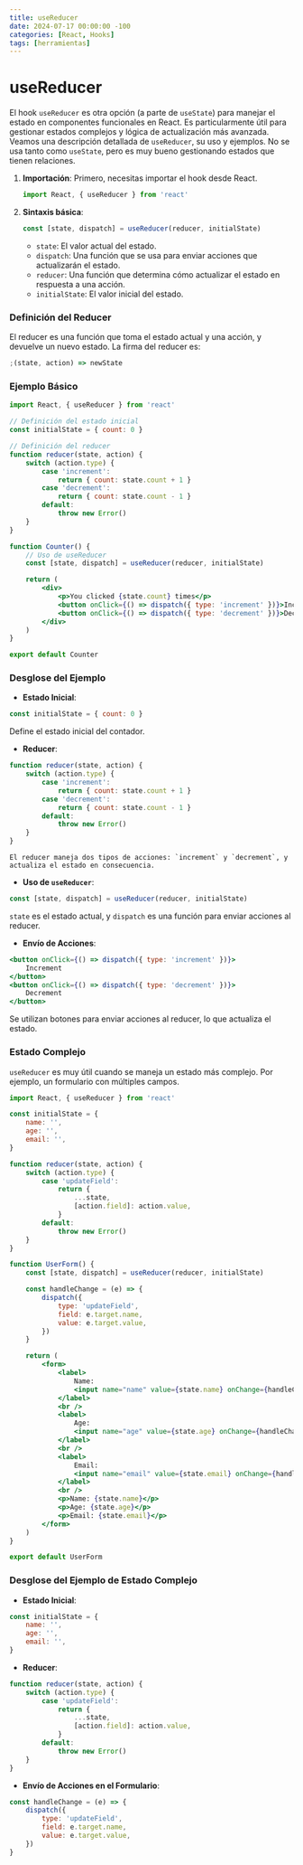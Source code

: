 ```yaml
---
title: useReducer
date: 2024-07-17 00:00:00 -100
categories: [React, Hooks]
tags: [herramientas]
---
```


# useReducer

El hook `useReducer` es otra opción (a parte de `useState`) para manejar el estado en componentes funcionales en React. Es particularmente útil para gestionar estados complejos y lógica de actualización más avanzada. Veamos una descripción detallada de `useReducer`, su uso y ejemplos.
No se usa tanto como `useState`, pero es muy bueno gestionando estados que tienen relaciones.

1. **Importación**: Primero, necesitas importar el hook desde React.

    ```jsx
    import React, { useReducer } from 'react'
    ```

2. **Sintaxis básica**:
    ```jsx
    const [state, dispatch] = useReducer(reducer, initialState)
    ```
    - `state`: El valor actual del estado.
    - `dispatch`: Una función que se usa para enviar acciones que actualizarán el estado.
    - `reducer`: Una función que determina cómo actualizar el estado en respuesta a una acción.
    - `initialState`: El valor inicial del estado.

### Definición del Reducer

El reducer es una función que toma el estado actual y una acción, y devuelve un nuevo estado. La firma del reducer es:

```jsx
;(state, action) => newState
```

### Ejemplo Básico

```jsx
import React, { useReducer } from 'react'

// Definición del estado inicial
const initialState = { count: 0 }

// Definición del reducer
function reducer(state, action) {
    switch (action.type) {
        case 'increment':
            return { count: state.count + 1 }
        case 'decrement':
            return { count: state.count - 1 }
        default:
            throw new Error()
    }
}

function Counter() {
    // Uso de useReducer
    const [state, dispatch] = useReducer(reducer, initialState)

    return (
        <div>
            <p>You clicked {state.count} times</p>
            <button onClick={() => dispatch({ type: 'increment' })}>Increment</button>
            <button onClick={() => dispatch({ type: 'decrement' })}>Decrement</button>
        </div>
    )
}

export default Counter
```

### Desglose del Ejemplo

-   **Estado Inicial**:

```jsx
const initialState = { count: 0 }
```

Define el estado inicial del contador.

-   **Reducer**:

```jsx
function reducer(state, action) {
    switch (action.type) {
        case 'increment':
            return { count: state.count + 1 }
        case 'decrement':
            return { count: state.count - 1 }
        default:
            throw new Error()
    }
}
```

    El reducer maneja dos tipos de acciones: `increment` y `decrement`, y actualiza el estado en consecuencia.

-   **Uso de `useReducer`**:

```jsx
const [state, dispatch] = useReducer(reducer, initialState)
```

`state` es el estado actual, y `dispatch` es una función para enviar acciones al reducer.

-   **Envío de Acciones**:

```jsx
<button onClick={() => dispatch({ type: 'increment' })}>
    Increment
</button>
<button onClick={() => dispatch({ type: 'decrement' })}>
    Decrement
</button>
```

Se utilizan botones para enviar acciones al reducer, lo que actualiza el estado.

### Estado Complejo

`useReducer` es muy útil cuando se maneja un estado más complejo. Por ejemplo, un formulario con múltiples campos.

```jsx
import React, { useReducer } from 'react'

const initialState = {
    name: '',
    age: '',
    email: '',
}

function reducer(state, action) {
    switch (action.type) {
        case 'updateField':
            return {
                ...state,
                [action.field]: action.value,
            }
        default:
            throw new Error()
    }
}

function UserForm() {
    const [state, dispatch] = useReducer(reducer, initialState)

    const handleChange = (e) => {
        dispatch({
            type: 'updateField',
            field: e.target.name,
            value: e.target.value,
        })
    }

    return (
        <form>
            <label>
                Name:
                <input name="name" value={state.name} onChange={handleChange} />
            </label>
            <br />
            <label>
                Age:
                <input name="age" value={state.age} onChange={handleChange} />
            </label>
            <br />
            <label>
                Email:
                <input name="email" value={state.email} onChange={handleChange} />
            </label>
            <br />
            <p>Name: {state.name}</p>
            <p>Age: {state.age}</p>
            <p>Email: {state.email}</p>
        </form>
    )
}

export default UserForm
```

### Desglose del Ejemplo de Estado Complejo

-   **Estado Inicial**:

```jsx
const initialState = {
    name: '',
    age: '',
    email: '',
}
```

-   **Reducer**:

```jsx
function reducer(state, action) {
    switch (action.type) {
        case 'updateField':
            return {
                ...state,
                [action.field]: action.value,
            }
        default:
            throw new Error()
    }
}
```

-   **Envío de Acciones en el Formulario**:

```jsx
const handleChange = (e) => {
    dispatch({
        type: 'updateField',
        field: e.target.name,
        value: e.target.value,
    })
}
```
